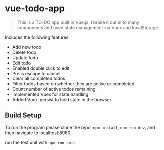 # vue-todo-app

> This is a TO-DO app built in Vue.js, I broke it out in to many components and used state management via Vuex and localStorage.

Includes the following features:
* Add new todo
* Delete todo
* Update todo
* Edit todo
* Enabled double click to edit
* Press escape to cancel
* Clear all completed todos
* Filter todos based on whether they are active or completed
* Count number of active todos remaining
* Implemented Vuex for state handling
* Added Vuex-persist to hold state in the browser

## Build Setup

To run the program please clone the repo, `npm install`, `npm run dev`, and then navigate to localhost:8080.

run the test unit with `npm run unit`
